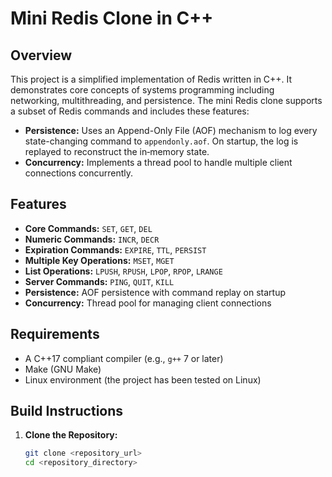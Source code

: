 # Mini Redis Clone in C++

## Overview

This project is a simplified implementation of Redis written in C++. It demonstrates core concepts of systems programming including networking, multithreading, and persistence. The mini Redis clone supports a subset of Redis commands and includes these features:

- **Persistence:** Uses an Append-Only File (AOF) mechanism to log every state-changing command to `appendonly.aof`. On startup, the log is replayed to reconstruct the in‑memory state.
- **Concurrency:** Implements a thread pool to handle multiple client connections concurrently.

## Features

- **Core Commands:** `SET`, `GET`, `DEL`
- **Numeric Commands:** `INCR`, `DECR`
- **Expiration Commands:** `EXPIRE`, `TTL`, `PERSIST`
- **Multiple Key Operations:** `MSET`, `MGET`
- **List Operations:** `LPUSH`, `RPUSH`, `LPOP`, `RPOP`, `LRANGE`
- **Server Commands:** `PING`, `QUIT`, `KILL`
- **Persistence:** AOF persistence with command replay on startup
- **Concurrency:** Thread pool for managing client connections

## Requirements

- A C++17 compliant compiler (e.g., `g++` 7 or later)
- Make (GNU Make)
- Linux environment (the project has been tested on Linux)

## Build Instructions

1. **Clone the Repository:**

   ```bash
   git clone <repository_url>
   cd <repository_directory>
